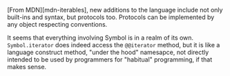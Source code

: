 [From MDN][mdn-iterables], new additions to the language include not only built-ins and syntax, but protocols too. Protocols can be implemented by any object respecting conventions.

It seems that everything involving Symbol is in a realm of its own. `Symbol.iterator` does indeed access the `@@iterator` method, but it is like a language construct method, "under the hood" namesapce, not directly intended to be used by programmers for "habitual" programming, if that makes sense.
